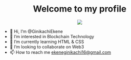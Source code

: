 <h1 align="center">Welcome to my profile</h1>

<p align="center">
<img src="https://images.unsplash.com/photo-1516245834210-c4c142787335?ixlib=rb-1.2.1&ixid=MnwxMjA3fDB8MHxwaG90by1wYWdlfHx8fGVufDB8fHx8&auto=format&fit=crop&w=869&q=80">
</p>

- 👋 Hi, I’m @GinikachiEkene
- 👀 I’m interested in Blockchain Technology
- 🌱 I’m currently learning HTML & CSS
- 💞️ I’m looking to collaborate on Web3
- 📫 How to reach me ekeneginikachi16@gmail.com
